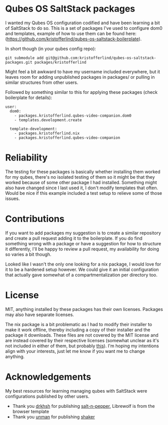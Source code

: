 # Qubes OS SaltStack packages
I wanted my Qubes OS configuration codified and have been learning a bit of SaltStack to do so. This is a set of packages I've used to configure dom0 and templates, example of how to use them can be found here: (https://github.com/kristofferlind/qubes-os-saltstack-boilerplate).

In short though (in your qubes config repo): 
```
git submodule add git@github.com:kristofferlind/qubes-os-saltstack-packages.git packages/kristofferlind
```

Might feel a bit awkward to have my username included everywhere, but it leaves room for adding unpublished packages in packages/ or pulling in similar structures from other users.

Followed by something similar to this for applying these packages (check boilerplate for details):
```
user:
  dom0:
    - packages.kristofferlind.qubes-video-companion.dom0
    - templates.development.create

  template-development:
    - packages.kristofferlind.nix
    - packages.kristofferlind.qubes-video-companion
```

# Reliability
The testing for these packages is basically whether installing them worked for my qubes, there's no isolated testing of them so it might be that they worked because of some other package I had installed. Something might also have changed since I last used it, I don't modify templates that often. Would be nice if this example included a test setup to relieve some of those issues.

# Contributions
If you want to add packages my suggestion is to create a similar repository and create a pull request adding it to the boilerplate. If you do find something wrong with a package or have a suggestion for how to structure it differently, I'll be happy to review a pull request, my availability for doing so varies a bit though.

Looked like I wasn't the only one looking for a nix package, I would love for it to be a hardened setup however. We could give it an initial configuration that actually gave somewhat of a compartmentalization per directory too.

# License
MIT, anything installed by these packages has their own licenses. Packages may also have separate licenses.

The nix package is a bit problematic as I had to modify their installer to make it work offline, thereby including a copy of their installer and the package it downloads. These files are not covered by the MIT license and are instead covered by their respective licenses (somewhat unclear as it's not included in either of them, but probably [this](https://github.com/NixOS/nix/blob/master/COPYING)). I'm hoping my intentions align with your interests, just let me know if you want me to change anything.

# Acknowledgements
My best resources for learning managing qubes with SaltStack were configurations published by other users.
- Thank you [drkhsh](https://drkhsh.at/) for publishing [salt-n-pepper](https://git.drkhsh.at/salt-n-pepper/), Librewolf is from the browser template
- Thank you [unman](https://github.com/unman) for publishing [shaker](https://github.com/unman/shaker)
